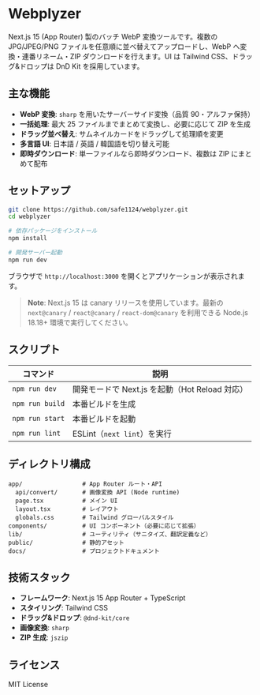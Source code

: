 # Webplyzer

Next.js 15 (App Router) 製のバッチ WebP 変換ツールです。複数の JPG/JPEG/PNG ファイルを任意順に並べ替えてアップロードし、WebP へ変換・連番リネーム・ZIP ダウンロードを行えます。UI は Tailwind CSS、ドラッグ&ドロップは DnD Kit を採用しています。

## 主な機能
- **WebP 変換**: `sharp` を用いたサーバーサイド変換（品質 90・アルファ保持）
- **一括処理**: 最大 25 ファイルまでまとめて変換し、必要に応じて ZIP を生成
- **ドラッグ並べ替え**: サムネイルカードをドラッグして処理順を変更
- **多言語 UI**: 日本語 / 英語 / 韓国語を切り替え可能
- **即時ダウンロード**: 単一ファイルなら即時ダウンロード、複数は ZIP にまとめて配布

## セットアップ
```bash
git clone https://github.com/safe1124/webplyzer.git
cd webplyzer

# 依存パッケージをインストール
npm install

# 開発サーバー起動
npm run dev
```

ブラウザで `http://localhost:3000` を開くとアプリケーションが表示されます。

> **Note**: Next.js 15 は canary リリースを使用しています。最新の `next@canary` / `react@canary` / `react-dom@canary` を利用できる Node.js 18.18+ 環境で実行してください。

## スクリプト
| コマンド | 説明 |
|---------|------|
| `npm run dev` | 開発モードで Next.js を起動（Hot Reload 対応） |
| `npm run build` | 本番ビルドを生成 |
| `npm run start` | 本番ビルドを起動 |
| `npm run lint` | ESLint（`next lint`）を実行 |

## ディレクトリ構成
```
app/                 # App Router ルート・API
  api/convert/       # 画像変換 API (Node runtime)
  page.tsx           # メイン UI
  layout.tsx         # レイアウト
  globals.css        # Tailwind グローバルスタイル
components/          # UI コンポーネント（必要に応じて拡張）
lib/                 # ユーティリティ（サニタイズ、翻訳定義など）
public/              # 静的アセット
docs/                # プロジェクトドキュメント
```

## 技術スタック
- **フレームワーク**: Next.js 15 App Router + TypeScript
- **スタイリング**: Tailwind CSS
- **ドラッグ&ドロップ**: `@dnd-kit/core`
- **画像変換**: `sharp`
- **ZIP 生成**: `jszip`

## ライセンス
MIT License
